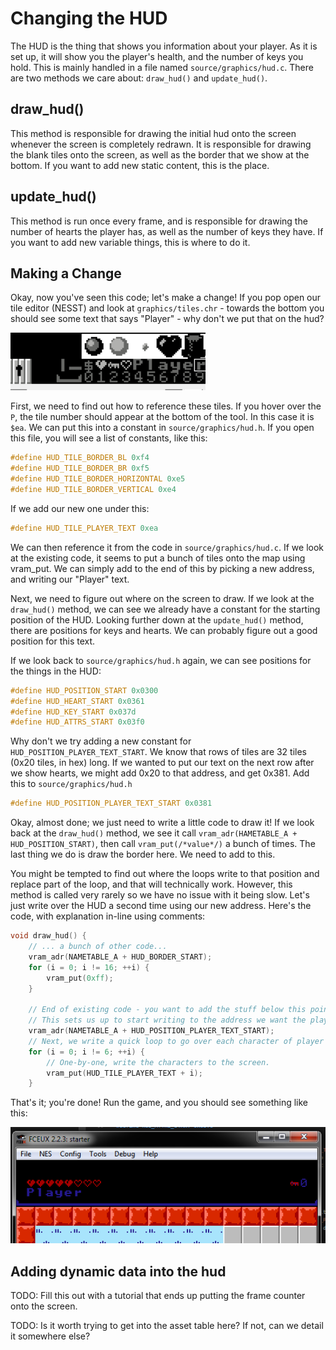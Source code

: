 # Changing the HUD

The HUD is the thing that shows you information about your player. As it is set up, it will
show you the player's health, and the number of keys you hold. This is mainly handled in a 
file named `source/graphics/hud.c`. There are two methods we care about: `draw_hud()` and
`update_hud()`. 

## draw_hud()

This method is responsible for drawing the initial hud onto the screen whenever the screen
is completely redrawn. It is responsible for drawing the blank tiles onto the screen, as
well as the border that we show at the bottom. If you want to add new static content, this
is the place.

## update_hud()

This method is run once every frame, and is responsible for drawing the number of hearts
the player has, as well as the number of keys they have. If you want to add new variable
things, this is where to do it. 

## Making a Change

Okay, now you've seen this code; let's make a change! If you pop open our tile editor
(NESST) and look at `graphics/tiles.chr` - towards the bottom you should see some text
that says "Player" - why don't we put that on the hud?

![hud text](../images/nesst_player_text.png)

First, we need to find out how to reference these tiles. If you hover over the `P`, the
tile number should appear at the bottom of the tool. In this case it is `$ea`. We can
put this into a constant in `source/graphics/hud.h`. If you open this file, you will 
see a list of constants, like this:

```c
#define HUD_TILE_BORDER_BL 0xf4
#define HUD_TILE_BORDER_BR 0xf5
#define HUD_TILE_BORDER_HORIZONTAL 0xe5
#define HUD_TILE_BORDER_VERTICAL 0xe4
```

If we add our new one under this:
```c 
#define HUD_TILE_PLAYER_TEXT 0xea
```

We can then reference it from the code in `source/graphics/hud.c`. If we look at the
existing code, it seems to put a bunch of tiles onto the map using vram_put. We can
simply add to the end of this by picking a new address, and writing our "Player" text.

Next, we need to figure out where on the screen to draw. If we look at the `draw_hud()`
method, we can see we already have a constant for the starting position of the HUD. Looking
further down at the `update_hud()` method, there are positions for keys and hearts. We can 
probably figure out a good position for this text.

If we look back to `source/graphics/hud.h` again, we can see positions for the things in the HUD:
```c
#define HUD_POSITION_START 0x0300
#define HUD_HEART_START 0x0361
#define HUD_KEY_START 0x037d
#define HUD_ATTRS_START 0x03f0
```

Why don't we try adding a new constant for `HUD_POSITION_PLAYER_TEXT_START`. We know that rows
of tiles are 32 tiles (0x20 tiles, in hex) long. If we wanted to put our text on the next row
after we show hearts, we might add 0x20 to that address, and get 0x381. Add this to 
`source/graphics/hud.h`
```c
#define HUD_POSITION_PLAYER_TEXT_START 0x0381
```

Okay, almost done; we just need to write a little code to draw it! If we look back at the 
`draw_hud()` method, we see it call `vram_adr(HAMETABLE_A + HUD_POSITION_START)`, then call
`vram_put(/*value*/)` a bunch of times. The last thing we do is draw the border here. We need
to add to this.

You might be tempted to find out where the loops write to that position and replace part of the loop, 
and that will technically work. However, this method is called very rarely so we have no issue with
it being slow. Let's just write over the HUD a second time using our new address. Here's the code,
with explanation in-line using comments: 

```c
void draw_hud() {
    // ... a bunch of other code...
    vram_adr(NAMETABLE_A + HUD_BORDER_START);
    for (i = 0; i != 16; ++i) {
        vram_put(0xff);
    }

    // End of existing code - you want to add the stuff below this point!
    // This sets us up to start writing to the address we want the player text at.
    vram_adr(NAMETABLE_A + HUD_POSITION_PLAYER_TEXT_START);
    // Next, we write a quick loop to go over each character of player and write it.
    for (i = 0; i != 6; ++i) {
        // One-by-one, write the characters to the screen.
        vram_put(HUD_TILE_PLAYER_TEXT + i);
    }
```

That's it; you're done! Run the game, and you should see something like this: 

![player hud](../images/player_hud.png)

## Adding dynamic data into the hud

TODO: Fill this out with a tutorial that ends up putting the frame counter onto the screen.

TODO: Is it worth trying to get into the asset table here? If not, can we detail it somewhere else?